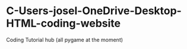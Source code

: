 # C-Users-josel-OneDrive-Desktop-HTML-coding-website
Coding Tutorial hub (all pygame at the moment)
